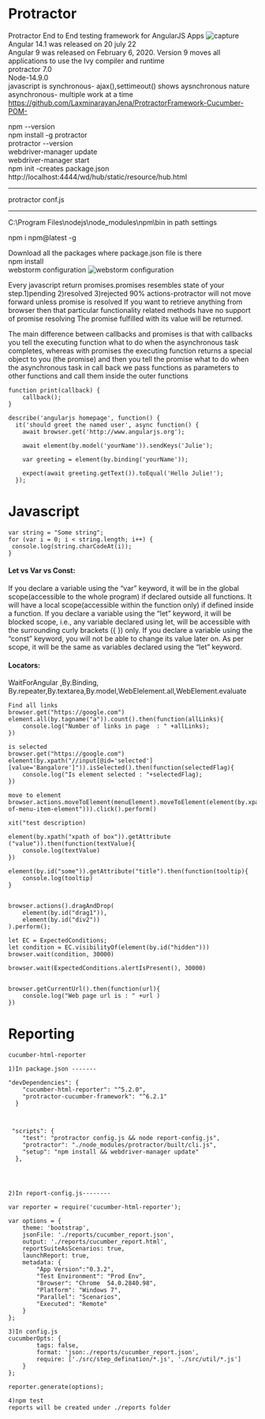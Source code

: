 # Protractor
Protractor End to End testing framework for AngularJS Apps
![capture](https://user-images.githubusercontent.com/24494133/42014358-8fe1d846-7abf-11e8-9dab-b225666e26d7.PNG) </br>
Angular 14.1  was released on 20 july 22 </br>
Angular 9 was released on February 6, 2020. Version 9 moves all applications to use the Ivy compiler and runtime </br>
protractor 7.0 </br>
Node-14.9.0 </br>
javascript is synchronous- ajax(),settimeout() shows aysnchronous nature </br>
asynchronous- multiple work at a time </br>
https://github.com/LaxminarayanJena/ProtractorFramework-Cucumber-POM-


npm --version <br>
npm install -g protractor <br>
protractor --version <br>
webdriver-manager update <br>
webdriver-manager start <br>
npm init -creates package.json </br>
http://localhost:4444/wd/hub/static/resource/hub.html <br>

---------------------------
protractor conf.js <br>


-----------------------
C:\Program Files\nodejs\node_modules\npm\bin    in path settings

npm i npm@latest -g </br>

Download all the packages where package.json file is there </br>
npm install</br>
webstorm configuration
![webstorm configuration](https://user-images.githubusercontent.com/24494133/52033465-0ea54d80-254b-11e9-8c68-64e462adf8c1.PNG)

Every javascript return promises.promises resembles state of your step.1)pending 2)resolved 3)rejected 90% actions-protractor will not move forward unless promise is resolved If you want to retrieve anything from browser then that particular functionality related methods have no support of promise resolving
The promise fulfilled with its value will be returned.

The main difference between callbacks and promises is that with callbacks you tell the executing function what to do when the asynchronous task completes, whereas with promises the executing function returns a special object to you (the promise) and then you tell the promise what to do when the asynchronous task 
in call back we pass functions as parameters to other functions and call them inside the outer functions  </br>
```
function print(callback) { 
    callback();
}
```
```
describe('angularjs homepage', function() {
  it('should greet the named user', async function() {
    await browser.get('http://www.angularjs.org');

    await element(by.model('yourName')).sendKeys('Julie');

    var greeting = element(by.binding('yourName'));

    expect(await greeting.getText()).toEqual('Hello Julie!');
  });
 ```
 
 
 # Javascript
 
 ```
var string = "Some string";
for (var i = 0; i < string.length; i++) {
  console.log(string.charCodeAt(i));
}
 ```
 
#### Let vs Var vs Const:</br>
If you declare a variable using the “var” keyword, it will be in the global scope(accessible to the whole program) if declared outside all functions. It will have a local scope(accessible within the function only) if defined inside a function. If you declare a variable using the “let” keyword, it will be blocked scope, i.e., any variable declared using let, will be accessible with the surrounding curly brackets ({ }) only. If you declare a variable using the “const” keyword, you will not be able to change its value later on. As per scope, it will be the same as variables declared using the “let” keyword.

#### Locators:</br>
WaitForAngular ,By.Binding, By.repeater,By.textarea,By.model,WebElelement.all,WebElement.evaluate

```
Find all links
browser.get("https://google.com")
element.all(by.tagname("a")).count().then(function(allLinks){
	console.log("Number of links in page  : " +allLinks);
})

is selected
browser.get("https://google.com")
element(by.xpath("//input[@id='selected'] [value='Bangalore']")).isSelected().then(function(selectedFlag){
	console.log("Is element selected : "+selectedFlag);
})

move to element
browser.actions.moveToElement(menuElement).moveToElement(element(by.xpath("xpath-of-menu-item-element"))).click().perform()

xit("test description)

element(by.xpath("xpath of box")).getAttribute ("value")).then(function(textValue){
	console.log(textValue)
})

element(by.id("some")).getAttribute("title").then(function(tooltip){
	console.log(tooltip)
}


browser.actions().dragAndDrop(
	element(by.id("drag1")),
	element(by.id("div2"))
).perform();

let EC = ExpectedConditions;
let condition = EC.visibilityOf(element(by.id("hidden")))
browser.wait(condition, 30000)

browser.wait(ExpectedConditions.alertIsPresent(), 30000)


browser.getCurrentUrl().then(function(url){
	console.log("Web page url is : " +url )
})
```
# Reporting
```
cucumber-html-reporter

1)In package.json -------

"devDependencies": {
    "cucumber-html-reporter": "^5.2.0",
    "protractor-cucumber-framework": "^6.2.1"
  }



 "scripts": {
    "test": "protractor config.js && node report-config.js",
    "protractor": "./node_modules/protractor/built/cli.js",
    "setup": "npm install && webdriver-manager update"
  },




2)In report-config.js--------

var reporter = require('cucumber-html-reporter');

var options = {
    theme: 'bootstrap',
    jsonFile: './reports/cucumber_report.json',
    output: './reports/cucumber_report.html',
    reportSuiteAsScenarios: true,
    launchReport: true,
    metadata: {
        "App Version":"0.3.2",
        "Test Environment": "Prod Env",
        "Browser": "Chrome  54.0.2840.98",
        "Platform": "Windows 7",
        "Parallel": "Scenarios",
        "Executed": "Remote"
    }
};

3)In config.js
cucumberOpts: {
        tags: false,
        format: 'json:./reports/cucumber_report.json',
        require: ['./src/step_defination/*.js', './src/util/*.js']
    }
};

reporter.generate(options);

4)npm test  
reports will be created under ./reports folder
```
